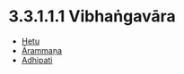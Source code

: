 

# 3.3.1.1.1 Vibhaṅgavāra

* [Hetu](3.3.1.1.1/Hetu.md)
* [Ārammaṇa](3.3.1.1.1/Arammana.md)
* [Adhipati](3.3.1.1.1/Adhipati.md)



